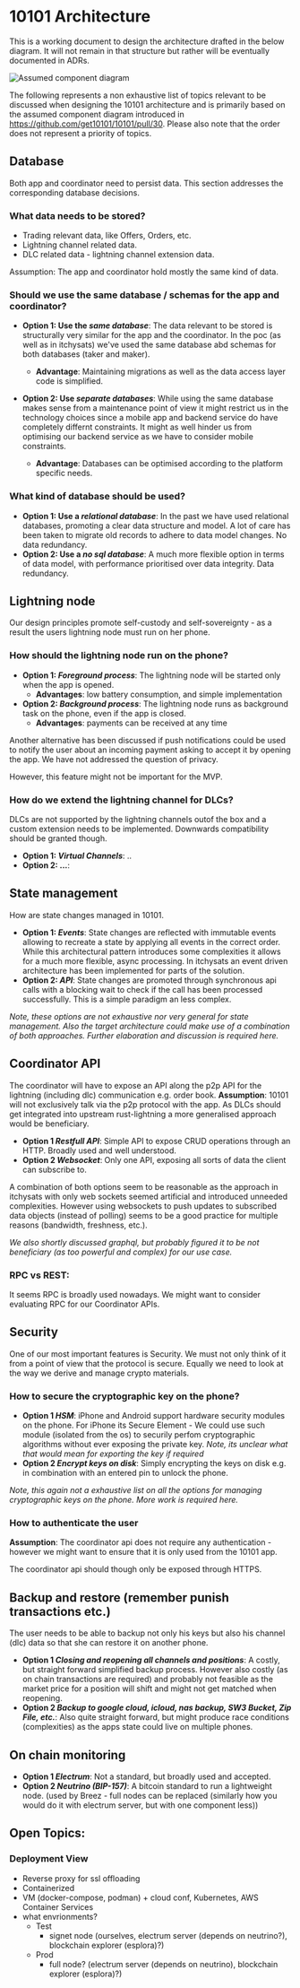 # 10101 Architecture

This is a working document to design the architecture drafted in the below diagram. It will not remain in that structure but rather will be eventually documented in ADRs.

![Assumed component diagram](http://www.plantuml.com/plantuml/proxy?cache=no&src=https://raw.githubusercontent.com/get10101/10101/d7619613324df3ce5c0f0a35d97bf24323f9515b/docs/diagrams/testing-component-diagram.puml)

The following represents a non exhaustive list of topics relevant to be discussed when designing the 10101 architecture and is primarily based on the assumed component diagram introduced in https://github.com/get10101/10101/pull/30. Please also note that the order does not represent a priority of topics.

## Database

Both app and coordinator need to persist data. This section addresses the corresponding database decisions.

### What data needs to be stored?

 - Trading relevant data, like Offers, Orders, etc.
 - Lightning channel related data.
 - DLC related data - lightning channel extension data.

Assumption: The app and coordinator hold mostly the same kind of data.

### Should we use the same database / schemas for the app and coordinator?

- **Option 1: Use the *same database***: The data relevant to be stored is structurally very similar for the app and the coordinator. In the poc (as well as in itchysats) we've used the same database abd schemas for both databases (taker and maker).
  - **Advantage**: Maintaining migrations as well as the data access layer code is simplified.

- **Option 2: Use *separate databases***: While using the same database makes sense from a maintenance point of view it might restrict us in the technology choices since a mobile app and backend service do have completely differnt constraints. It might as well hinder us from optimising our backend service as we have to consider mobile constraints.
  - **Advantage**: Databases can be optimised according to the platform specific needs.

### What kind of database should be used?

- **Option 1: Use a *relational database***: In the past we have used relational databases, promoting a clear data structure and model. A lot of care has been taken to migrate old records to adhere to data model changes. No data redundancy.
- **Option 2: Use a *no sql database***: A much more flexible option in terms of data model, with performance prioritised over data integrity. Data redundancy.


## Lightning node

Our design principles promote self-custody and self-sovereignty - as a result the users lightning node must run on her phone.

### How should the lightning node run on the phone?

- **Option 1: *Foreground process***: The lightning node will be started only when the app is opened.
  - **Advantages**: low battery consumption, and simple implementation
- **Option 2: *Background process***: The lightning node runs as background task on the phone, even if the app is closed.
  - **Advantages**: payments can be received at any time

Another alternative has been discussed if push notifications could be used to notify the user about an incoming payment asking to accept it by opening the app. We have not addressed the question of privacy.

However, this feature might not be important for the MVP.

### How do we extend the lightning channel for DLCs?

DLCs are not supported by the lightning channels outof the box and a custom extension needs to be implemented. Downwards compatibility should be granted though.

 - **Option 1: *Virtual Channels***: ..
 - **Option 2: ...**:

## State management

How are state changes managed in 10101.

 - **Option 1: *Events***: State changes are reflected with immutable events allowing to recreate a state by applying all events in the correct order. While this architectural pattern introduces some complexities it allows for a much more flexible, async processing. In itchysats an event driven architecture has been implemented for parts of the solution.
 - **Option 2: *API***: State changes are promoted through synchronous api calls with a blocking wait to check if the call has been processed successfully. This is a simple paradigm an less complex.  

*Note, these options are not exhaustive nor very general for state management. Also the target architecture could make use of a combination of both approaches. Further elaboration and discussion is required here.* 

## Coordinator API

The coordinator will have to expose an API along the p2p API for the lightning (including dlc) communication e.g. order book. **Assumption**: 10101 will not exclusively talk via the p2p protocol with the app. As DLCs should get integrated into upstream rust-lightning a more generalised approach would be beneficiary.  

- **Option 1 *Restfull API***: Simple API to expose CRUD operations through an HTTP. Broadly used and well understood.
- **Option 2 *Websocket***: Only one API, exposing all sorts of data the client can subscribe to.

A combination of both options seem to be reasonable as the approach in itchysats with only web sockets seemed artificial and introduced unneeded complexities. However using websockets to push updates to subscribed data objects (instead of polling) seems to be a good practice for multiple reasons (bandwidth, freshness, etc.).

*We also shortly discussed graphql, but probably figured it to be not beneficiary (as too powerful and complex) for our use case.*
  
### RPC vs REST: 

It seems RPC is broadly used nowadays. We might want to consider evaluating RPC for our Coordinator APIs.

## Security

One of our most important features is Security. We must not only think of it from a point of view that the protocol is secure. Equally we need to look at the way we derive and manage crypto materials. 

### How to secure the cryptographic key on the phone?

- **Option 1 *HSM***: iPhone and Android support hardware security modules on the phone. For iPhone its Secure Element - We could use such module (isolated from the os) to securily perfom cryptographic algorithms without ever exposing the private key. *Note, its unclear what that would mean for exporting the key if required* 
- **Option 2 *Encrypt keys on disk***: Simply encrypting the keys on disk e.g. in combination with an entered pin to unlock the phone.

*Note, this again not a exhaustive list on all the options for managing cryptographic keys on the phone. More work is required here.*

### How to authenticate the user 

**Assumption**: The coordinator api does not require any authentication - however we might want to ensure that it is only used from the 10101 app.

The coordinator api should though only be exposed through HTTPS.

## Backup and restore (remember punish transactions etc.)

The user needs to be able to backup not only his keys but also his channel (dlc) data so that she can restore it on another phone. 

- **Option 1 *Closing and reopening all channels and positions***: A costly, but straight forward simplified backup process. However also costly (as on chain transactions are required) and probably not feasible as the market price for a position will shift and might not get matched when reopening.   
- **Option 2 *Backup to google cloud, icloud, nas backup, SW3 Bucket, Zip File, etc.***: Also quite straight forward, but might produce race conditions (complexities) as the apps state could live on multiple phones.

## On chain monitoring 

- **Option 1 *Electrum***: Not a standard, but broadly used and accepted.
- **Option 2 *Neutrino (BIP-157)***: A bitcoin standard to run a lightweight node. (used by Breez - full nodes can be replaced (similarly how you would do it with electrum server, but with one component less))


## Open Topics:

### Deployment View
- Reverse proxy for ssl offloading
- Containerized
- VM (docker-compose, podman) + cloud conf, Kubernetes, AWS Container Services
- what envrionments?
  - Test
    - signet node (ourselves, electrum server (depends on neutrino?), blockchain explorer (esplora)?)
  - Prod
    - full node? (electrum server (depends on neutrino), blockchain explorer (esplora)?)

